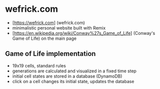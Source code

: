 # wefrick.com
- [https://wefrick.com] (wefrick.com)
- minimalistic personal website built with Remix
- [https://en.wikipedia.org/wiki/Conway%27s_Game_of_Life] (Conway's Game of Life) on the main page


## Game of Life implementation
- 19x19 cells, standard rules
- generations are calculated and visualized in a fixed time step
- initial cell states are stored in a database (DynamoDB)
- click on a cell changes its initial state, updates the database